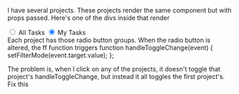 I have several projects. These projects render the same component but with props passed. Here's one of the divs inside that render
<div className="task-filter-toggle btn-group" role="group" aria-label="Basic radio toggle button group">
  <input 
      type="radio"
      className="btn-check"
      name={"btnradio-tasks-filter-" + props.projectData._id}
      id={"btnradio-tasks-filter-1-" + props.projectData._id}
      autoComplete="off"
      checked={filterMode === 'All Tasks'}
      onChange={handleToggleChange}
      value="All Tasks"
    />
    <label 
      className="btn btn-outline-primary" htmlFor={"btnradio-tasks-filter-1-" + props.projectData._id}
    >
      All Tasks
    </label>
    <input 
      type="radio"
      className="btn-check"
      name={"btnradio-tasks-filter-" + props.projectData._id}
      id={"btnradio-tasks-filter-2-" + props.projectData._id}
      autoComplete="off"
      checked={filterMode === 'My Tasks'}
      onChange={handleToggleChange}
      value="My Tasks"
    />
    <label 
      className="btn btn-outline-primary" htmlFor={"btnradio-tasks-filter-2-" + props.projectData._id}
    >
      My Tasks
    </label>
</div>
        Each project has those radio button groups. When the radio button is altered, the ff function triggers
        function handleToggleChange(event) {
    setFilterMode(event.target.value);
  };

  The problem is, when I click on any of the projects, it doesn't toggle that project's handleToggleChange, but instead it all toggles the first project's. Fix this